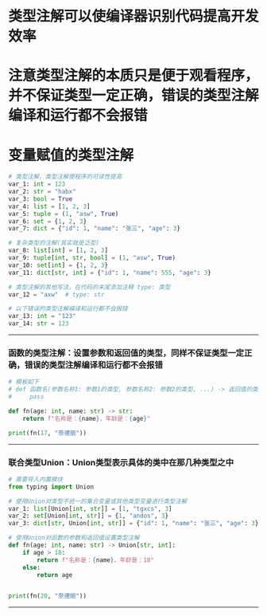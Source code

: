# 类型注解可以使编译器识别代码提高开发效率
# 注意类型注解的本质只是便于观看程序，并不保证类型一定正确，错误的类型注解编译和运行都不会报错

# 变量赋值的类型注解
~~~python
# 类型注解，类型注解使程序的可读性提高
var_1: int = 123
var_2: str = "habx"
var_3: bool = True
var_4: list = [1, 2, 3]
var_5: tuple = (1, "asw", True)
var_6: set = {1, 2, 3}
var_7: dict = {"id": 1, "name": "张三", "age": 3}

# 复杂类型的注解(其实就是泛型)
var_8: list[int] = [1, 2, 3]
var_9: tuple[int, str, bool] = (1, "asw", True)
var_10: set[int] = {1, 2, 3}
var_11: dict[str, int] = {"id": 1, "name": 555, "age": 3}

# 类型注解的其他写法，在代码的末尾添加注释 type: 类型
var_12 = "axw"  # type: str

# 以下错误的类型注解编译和运行都不会报错
var_13: int = "123"
var_14: str = 123
~~~
---

### 函数的类型注解：设置参数和返回值的类型，同样不保证类型一定正确，错误的类型注解编译和运行都不会报错
~~~python
# 模板如下
# def 函数名(参数名称1: 参数1的类型, 参数名称2: 参数2的类型, ...) -> 返回值的类型:
#     pass

def fn(age: int, name: str) -> str:
    return f"名称是：{name}，年龄是：{age}"

print(fn(17, "奈德丽"))
~~~
---


### 联合类型Union：Union类型表示具体的类中在那几种类型之中
~~~python
# 需要导入内置模块
from typing import Union

# 使用Union对类型不统一的集合变量或其他类型变量进行类型注解
var_1: list[Union[int, str]] = [1, "tgxcs", 3]
var_2: set[Union[int, str]] = {1, "andos", 3}
var_3: dict[str, Union[int, str]] = {"id": 1, "name": "张三", "age": 3}

# 使用Union对函数的参数和返回值设置类型注解
def fn(age: int, name: str) -> Union[str, int]:
    if age > 18:
        return f"名称是：{name}，年龄是：18"
    else:
        return age


print(fn(20, "奈德丽"))
~~~
---